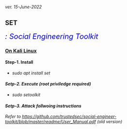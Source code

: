 <h6>ver. 15-June-2022</h6>
<h2> SET</h2>
<i><font size=5 color= blue > : Social Engineering Toolkit</font></i>

<h3><u> On Kali Linux</u></h3>

<h4> Step-1. Install</h4>

<ul>
    <li><em>sudo apt install set</li>
</ul>

<h4> Setp-2. Execute (<i>root priviledge required</i>)</h4>

<ul>
    <li><em>sudo setoolkit</li>
</ul>
<h4> Setp-3. Attack follwoing instructions</h4>

<i>Refer to https://github.com/trustedsec/social-engineer-toolkit/blob/master/readme/User_Manual.pdf</i> (old version)
